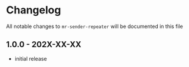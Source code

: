# Changelog

All notable changes to `mr-sender-repeater` will be documented in this file

## 1.0.0 - 202X-XX-XX

- initial release
